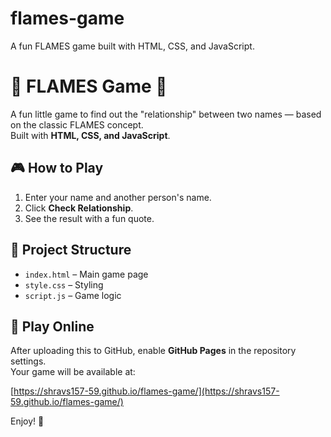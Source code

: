 # flames-game
A fun FLAMES game built with HTML, CSS, and JavaScript.
# 💖 FLAMES Game 💖

A fun little game to find out the "relationship" between two names — based on the classic FLAMES concept.  
Built with **HTML, CSS, and JavaScript**.

## 🎮 How to Play
1. Enter your name and another person's name.
2. Click **Check Relationship**.
3. See the result with a fun quote.

## 📂 Project Structure
- `index.html` – Main game page
- `style.css` – Styling
- `script.js` – Game logic

## 🚀 Play Online
After uploading this to GitHub, enable **GitHub Pages** in the repository settings.  
Your game will be available at:

[https://shravs157-59.github.io/flames-game/](https://shravs157-59.github.io/flames-game/)

Enjoy! 🎉
